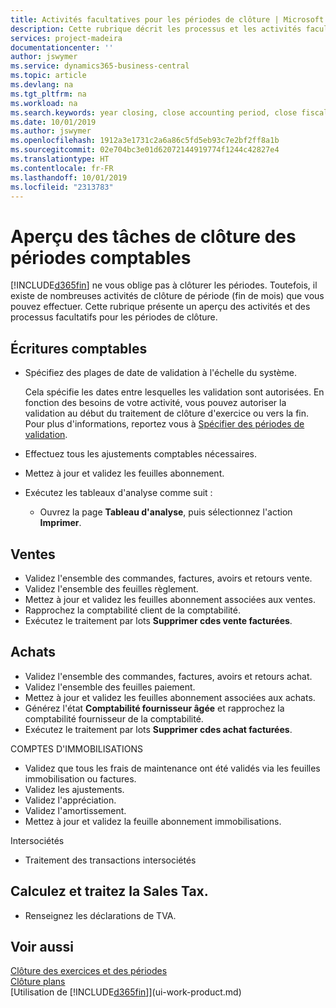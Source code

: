 ```yaml
---
title: Activités facultatives pour les périodes de clôture | Microsoft Docs
description: Cette rubrique décrit les processus et les activités facultatifs pour la clôture des périodes comptables dans Business Central.
services: project-madeira
documentationcenter: ''
author: jswymer
ms.service: dynamics365-business-central
ms.topic: article
ms.devlang: na
ms.tgt_pltfrm: na
ms.workload: na
ms.search.keywords: year closing, close accounting period, close fiscal year, aging, creditor payments, vendor payments
ms.date: 10/01/2019
ms.author: jswymer
ms.openlocfilehash: 1912a3e1731c2a6a86c5fd5eb93c7e2bf2ff8a1b
ms.sourcegitcommit: 02e704bc3e01d62072144919774f1244c42827e4
ms.translationtype: HT
ms.contentlocale: fr-FR
ms.lasthandoff: 10/01/2019
ms.locfileid: "2313783"
---
```

# <a name="overview-of-tasks-to-close-accounting-periods"></a>Aperçu des tâches de clôture des périodes comptables
[!INCLUDE[d365fin](includes/d365fin_md.md)] ne vous oblige pas à clôturer les périodes. Toutefois, il existe de nombreuses activités de clôture de période (fin de mois) que vous pouvez effectuer. Cette rubrique présente un aperçu des activités et des processus facultatifs pour les périodes de clôture.  

## <a name="general-ledger"></a>Écritures comptables
* Spécifiez des plages de date de validation à l'échelle du système.  

    Cela spécifie les dates entre lesquelles les validation sont autorisées. En fonction des besoins de votre activité, vous pouvez autoriser la validation au début du traitement de clôture d'exercice ou vers la fin. Pour plus d'informations, reportez vous à [Spécifier des périodes de validation](finance-how-specify-posting-periods.md).  
* Effectuez tous les ajustements comptables nécessaires.  
* Mettez à jour et validez les feuilles abonnement.  
  <!--* Process Consolidations-->
* Exécutez les tableaux d'analyse comme suit :  
  * Ouvrez la page **Tableau d'analyse**, puis sélectionnez l'action **Imprimer**.  

## <a name="sales-and-receivables"></a>Ventes
* Validez l'ensemble des commandes, factures, avoirs et retours vente.  
* Validez l'ensemble des feuilles règlement.  
* Mettez à jour et validez les feuilles abonnement associées aux ventes.  
* Rapprochez la comptabilité client de la comptabilité.  
* Exécutez le traitement par lots **Supprimer cdes vente facturées**.  

## <a name="purchases-and-payables"></a>Achats
* Validez l'ensemble des commandes, factures, avoirs et retours achat.  
* Validez l'ensemble des feuilles paiement.  
* Mettez à jour et validez les feuilles abonnement associées aux achats.  
* Générez l'état **Comptabilité fournisseur âgée** et rapprochez la comptabilité fournisseur de la comptabilité.  
* Exécutez le traitement par lots **Supprimer cdes achat facturées**.  

COMPTES D'IMMOBILISATIONS
* Validez que tous les frais de maintenance ont été validés via les feuilles immobilisation ou factures.
* Validez les ajustements.
* Validez l'appréciation.
* Validez l'amortissement.
* Mettez à jour et validez la feuille abonnement immobilisations.

Intersociétés
* Traitement des transactions intersociétés

## <a name="calculate-and-process-sales-tax"></a>Calculez et traitez la Sales Tax.
* Renseignez les déclarations de TVA.  

## <a name="see-also"></a>Voir aussi
[Clôture des exercices et des périodes](year-close-years-periods.md)  
[Clôture plans](year-close-books.md)  
[Utilisation de [!INCLUDE[d365fin](includes/d365fin_md.md)]](ui-work-product.md)
